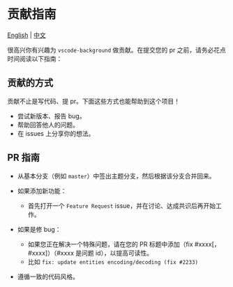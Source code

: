 # 贡献指南

[English](./CONTRIBUTING.md) | [中文](./CONTRIBUTING.zh-CN.md)

很高兴你有兴趣为 `vscode-background` 做贡献。在提交您的 pr 之前，请务必花点时间阅读以下指南：

## 贡献的方式

贡献不止是写代码、提 pr。下面这些方式也能帮助到这个项目！

- 尝试新版本、报告 bug。
- 帮助回答他人的问题。
- 在 issues 上分享你的想法。

## PR 指南

- 从基本分支（例如 `master`）中签出主题分支，然后根据该分支合并回来。

- 如果添加新功能：

  - 首先打开一个 `Feature Request` issue，并在讨论、达成共识后再开始工作。

- 如果是修 bug：

  - 如果您正在解决一个特殊问题，请在您的 PR 标题中添加（fix #xxxx[，#xxxx]）（#xxxx 是问题 id），以提高可读性。
  - 比如 `fix: update entities encoding/decoding (fix #2233)`

- 遵循一致的代码风格。
